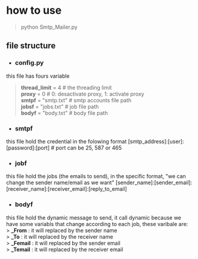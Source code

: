 # how to use
>python Smtp_Mailer.py

## file structure

- ### config.py
this file has fours variable  
  >**thread_limit** = 4  		# the threading limit  
  >**proxy** = 0           	# 0: desactivate proxy, 1: activate proxy  
  >**smtpf** = "smtp.txt"		# smtp accounts file path  
  >**jobsf** = "jobs.txt"		# job file path  
  >**bodyf** = "body.txt"		# body file path  
  
- ### smtpf
this file hold the credential in the folowing format
[smtp_address]:[user]:[password]:[port]  # port can be 25, 587 or 465

- ### jobf
this file hold the jobs (the emails to send), in the specific format, "we can change the sender name/email as we want"
[sender_name]:[sender_email]:[receiver_name]:[receiver_email]:[reply_to_email]

- ### bodyf
this file hold the dynamic message to send, it call dynamic because we have some variabls that change according to each job,
these varibale are:  
  	> **_From**      : it will replaced by the sender name   
	> **_To**        : it will replaced by the receiver name  
	> **_Femail**    : it will replaced by the sender email  
	> **_Temail**    : it will replaced by the receiver email  

